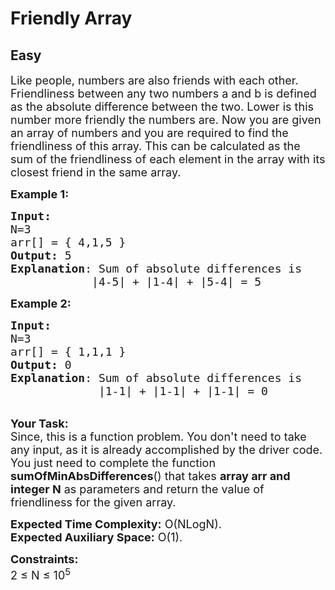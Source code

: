 # Friendly Array
## Easy
<div class="problem-statement">
                <p></p><p><span style="font-size:18px">Like people, numbers are also friends with each other. Friendliness between any two numbers a and b is defined as the absolute difference between the two. Lower is this number more friendly the numbers are. Now you are given an array of numbers and you are required to find the friendliness of this array. This can be calculated as the sum of the friendliness of each element in the array with its closest friend in the same array. </span></p>

<p><span style="font-size:18px"><strong>Example 1:</strong></span></p>

<pre><span style="font-size:18px"><strong>Input:
</strong>N=3
arr[] = { 4,1,5 }
<strong>Output:</strong> 5
<strong>Explanation</strong>: Sum of absolute differences is
&nbsp;           |4-5| + |1-4| + |5-4| = 5</span></pre>

<p><span style="font-size:18px"><strong>Example 2:</strong></span></p>

<pre><span style="font-size:18px"><strong>Input:
</strong>N=3
arr[] = { 1,1,1 }
<strong>Output:</strong> 0
<strong>Explanation</strong>: Sum of absolute differences is 
&nbsp;            |1-1| + |1-1| + |1-1| = 0
</span></pre>

<p><br>
<span style="font-size:18px"><strong>Your Task:</strong><br>
Since, this is a function problem. You don't need to take any input, as it is already accomplished by the driver code. You just need to complete the function <strong>sumOfMinAbsDifferences</strong>() that takes <strong>array arr and integer N</strong>&nbsp;as parameters and return the value of friendliness for the given array.</span></p>

<p><span style="font-size:18px"><strong>Expected Time Complexity:</strong> O(NLogN).<br>
<strong>Expected Auxiliary Space:</strong> O(1).</span></p>

<p><span style="font-size:18px"><strong>Constraints:</strong><br>
2 ≤ N ≤ 10<sup>5</sup></span></p>
 <p></p>
            </div>